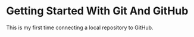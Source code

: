 # Getting Started With Git And GitHub

This is my first time connecting a local repository to GitHub.
